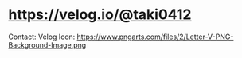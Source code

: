 # https://velog.io/@taki0412

Contact: Velog
Icon: https://www.pngarts.com/files/2/Letter-V-PNG-Background-Image.png
